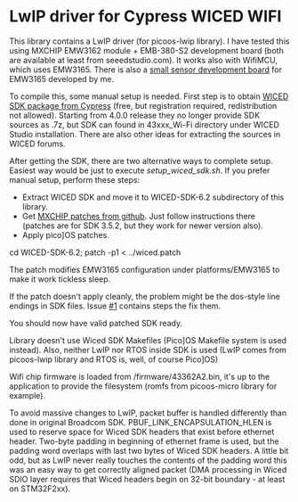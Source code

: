 LwIP driver for Cypress WICED WIFI
===================================

This library contains a LwIP driver (for picoos-lwip library).
I have tested this using MXCHIP EMW3162 module + EMB-380-S2 development board (both are
available at least from seeedstudio.com). It works also with WifiMCU, which uses EMW3165.
There is also a [small sensor development board][4] for EMW3165 developed by me.

To compile this, some manual setup is needed. First step is to obtain 
[WICED SDK package from Cypress][2] (free, but registration required, redistribution not allowed).
Starting from 4.0.0 release they no longer provide SDK sources as .7z, but
SDK can found in 43xxx_Wi-Fi directory under WICED Studio installation. There
are also other ideas for extracting the sources in WICED forums.

After getting the SDK, there are two alternative ways to complete setup. Easiest way would
be just to execute *setup_wiced_sdk.sh*. If you prefer manual setup, perform these steps:

- Extract WICED SDK and move it to WICED-SDK-6.2 subdirectory of this library.
- Get [MXCHIP patches from github][3].
  Just follow instructions there (patches are for SDK 3.5.2, but they work for
  newer version also).
- Apply pico]OS patches.

cd WICED-SDK-6.2; patch -p1 < ../wiced.patch

The patch modifies EMW3165 configuration under platforms/EMW3165 to make it work tickless sleep.

If the patch doesn't apply cleanly, the problem might be the dos-style line endings
in SDK files. Issue [#1][1] contains steps the fix them.

You should now have valid patched SDK ready.

Library doesn't use Wiced SDK Makefiles (Pico]OS Makefile system is used instead).
Also, neither LwIP nor RTOS inside SDK is used (LwIP comes from picoos-lwip
library and RTOS is, well, of course Pico]OS)

Wifi chip firmware is loaded from /firmware/43362A2.bin, it's up to the
application to provide the filesystem (romfs from picoos-micro library for example).

To avoid massive changes to LwIP, packet buffer is handled differently than done in
original Broadcom SDK. PBUF_LINK_ENCAPSULATION_HLEN is used to reserve space for Wiced SDK
headers that exist before ethernet header. Two-byte padding in beginning
of ethernet frame is used, but the padding word overlaps with last two bytes
of Wiced SDK headers. A little bit odd, but as LwIP never really touches the contents
of the padding word this was an easy way to get correctly aligned packet (DMA processing
in Wiced SDIO layer requires that Wiced headers begin on 32-bit boundary - at least
on STM32F2xx).

[1]: https://github.com/AriZuu/wiced-driver/issues/1
[2]: http://community.cypress.com
[3]: https://github.com/MXCHIP/MXCHIP-for-WICED
[4]: https://github.com/AriZuu/emw-board
